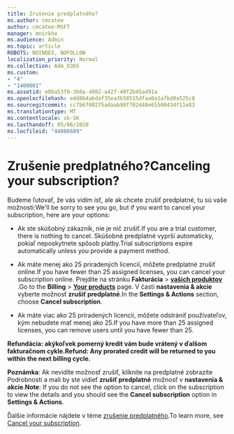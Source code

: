```yaml
---
title: Zrušenie predplatného?
ms.author: cmcatee
author: cmcatee-MSFT
manager: mnirkhe
ms.audience: Admin
ms.topic: article
ROBOTS: NOINDEX, NOFOLLOW
localization_priority: Normal
ms.collection: Adm_O365
ms.custom:
- "4"
- "1400001"
ms.assetid: e0ba53f0-3b0a-4082-a42f-40f2b45ad91a
ms.openlocfilehash: edd8b4abdaf35ea3b58515dfaa0a1afbd0a525c8
ms.sourcegitcommit: cc7b6f00275adaab90f702d48e65500434f11e83
ms.translationtype: MT
ms.contentlocale: sk-SK
ms.lasthandoff: 05/06/2020
ms.locfileid: "44086689"
---
```

# <a name="canceling-your-subscription"></a><span data-ttu-id="db4f3-102">Zrušenie predplatného?</span><span class="sxs-lookup"><span data-stu-id="db4f3-102">Canceling your subscription?</span></span>

<span data-ttu-id="db4f3-103">Budeme ľutovať, že vás vidím ísť, ale ak chcete zrušiť predplatné, tu sú vaše možnosti:</span><span class="sxs-lookup"><span data-stu-id="db4f3-103">We'll be sorry to see you go, but if you want to cancel your subscription, here are your options:</span></span>
  
- <span data-ttu-id="db4f3-104">Ak ste skúšobný zákazník, nie je nič zrušiť.</span><span class="sxs-lookup"><span data-stu-id="db4f3-104">If you are a trial customer, there is nothing to cancel.</span></span> <span data-ttu-id="db4f3-105">Skúšobné predplatné vyprší automaticky, pokiaľ neposkytnete spôsob platby.</span><span class="sxs-lookup"><span data-stu-id="db4f3-105">Trial subscriptions expire automatically unless you provide a payment method.</span></span>

- <span data-ttu-id="db4f3-106">Ak máte menej ako 25 priradených licencií, môžete predplatné zrušiť online.</span><span class="sxs-lookup"><span data-stu-id="db4f3-106">If you have fewer than 25 assigned licenses, you can cancel your subscription online.</span></span> <span data-ttu-id="db4f3-107">Prejdite na stránku **Fakturácia** \> **[vašich produktov](https://go.microsoft.com/fwlink/p/?linkid=842054)** .</span><span class="sxs-lookup"><span data-stu-id="db4f3-107">Go to the **Billing** \> **[Your products](https://go.microsoft.com/fwlink/p/?linkid=842054)** page.</span></span> <span data-ttu-id="db4f3-108">V časti **nastavenia & akcie** vyberte možnosť **zrušiť predplatné**.</span><span class="sxs-lookup"><span data-stu-id="db4f3-108">In the **Settings & Actions** section, choose **Cancel subscription**.</span></span>

- <span data-ttu-id="db4f3-109">Ak máte viac ako 25 priradených licencií, môžete odstrániť používateľov, kým nebudete mať menej ako 25.</span><span class="sxs-lookup"><span data-stu-id="db4f3-109">If you have more than 25 assigned licenses, you can remove users until you have fewer than 25.</span></span>
  
<span data-ttu-id="db4f3-110">**Refundácia: akýkoľvek pomerný kredit vám bude vrátený v ďalšom fakturačnom cykle.**</span><span class="sxs-lookup"><span data-stu-id="db4f3-110">**Refund: Any prorated credit will be returned to you within the next billing cycle.**</span></span> 

<span data-ttu-id="db4f3-111">**Poznámka**: Ak nevidíte možnosť zrušiť, kliknite na predplatné zobrazíte Podrobnosti a mali by ste vidieť **zrušiť predplatné** možnosť v **nastavenia & akcie**.</span><span class="sxs-lookup"><span data-stu-id="db4f3-111">**Note**: If you do not see the option to cancel, click on the subscription to view the details and you should see the **Cancel subscription** option in **Settings & Actions**.</span></span> 

<span data-ttu-id="db4f3-112">Ďalšie informácie nájdete v téme [zrušenie predplatného](https://docs.microsoft.com/office365/admin/subscriptions-and-billing/cancel-your-subscription).</span><span class="sxs-lookup"><span data-stu-id="db4f3-112">To learn more, see [Cancel your subscription](https://docs.microsoft.com/office365/admin/subscriptions-and-billing/cancel-your-subscription).</span></span>
